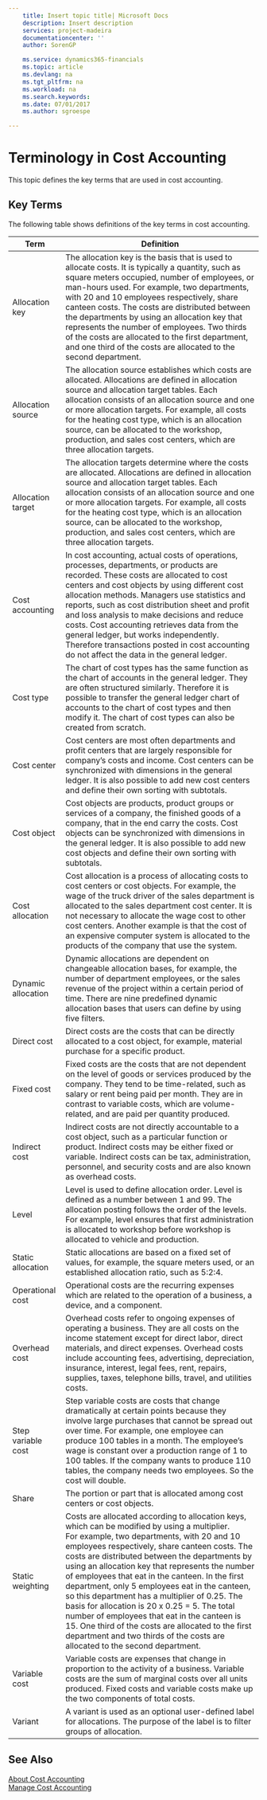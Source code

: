 ```yaml
---
    title: Insert topic title| Microsoft Docs
    description: Insert description
    services: project-madeira
    documentationcenter: ''
    author: SorenGP

    ms.service: dynamics365-financials
    ms.topic: article
    ms.devlang: na
    ms.tgt_pltfrm: na
    ms.workload: na
    ms.search.keywords:
    ms.date: 07/01/2017
    ms.author: sgroespe

---
```

# Terminology in Cost Accounting
This topic defines the key terms that are used in cost accounting.  
  
## Key Terms  
 The following table shows definitions of the key terms in cost accounting.  
  
|**Term**|**Definition**|  
|--------------|--------------------|  
|Allocation key|The allocation key is the basis that is used to allocate costs. It is typically a quantity, such as square meters occupied, number of employees, or man-hours used. For example, two departments, with 20 and 10 employees respectively, share canteen costs. The costs are distributed between the departments by using an allocation key that represents the number of employees. Two thirds of the costs are allocated to the first department, and one third of the costs are allocated to the second department.|  
|Allocation source|The allocation source establishes which costs are allocated. Allocations are defined in allocation source and allocation target tables. Each allocation consists of an allocation source and one or more allocation targets. For example, all costs for the heating cost type, which is an allocation source, can be allocated to the workshop, production, and sales cost centers, which are three allocation targets.|  
|Allocation target|The allocation targets determine where the costs are allocated. Allocations are defined in allocation source and allocation target tables. Each allocation consists of an allocation source and one or more allocation targets. For example, all costs for the heating cost type, which is an allocation source, can be allocated to the workshop, production, and sales cost centers, which are three allocation targets.|  
|Cost accounting|In cost accounting, actual costs of operations, processes, departments, or products are recorded. These costs are allocated to cost centers and cost objects by using different cost allocation methods. Managers use statistics and reports, such as cost distribution sheet and profit and loss analysis to make decisions and reduce costs. Cost accounting retrieves data from the general ledger, but works independently. Therefore transactions posted in cost accounting do not affect the data in the general ledger.|  
|Cost type|The chart of cost types has the same function as the chart of accounts in the general ledger. They are often structured similarly. Therefore it is possible to transfer the general ledger chart of accounts to the chart of cost types and then modify it. The chart of cost types can also be created from scratch.|  
|Cost center|Cost centers are most often departments and profit centers that are largely responsible for company’s costs and income. Cost centers can be synchronized with dimensions in the general ledger. It is also possible to add new cost centers and define their own sorting with subtotals.|  
|Cost object|Cost objects are products, product groups or services of a company, the finished goods of a company, that in the end carry the costs. Cost objects can be synchronized with dimensions in the general ledger. It is also possible to add new cost objects and define their own sorting with subtotals.|  
|Cost allocation|Cost allocation is a process of allocating costs to cost centers or cost objects. For example, the wage of the truck driver of the sales department is allocated to the sales department cost center. It is not necessary to allocate the wage cost to other cost centers. Another example is that the cost of an expensive computer system is allocated to the products of the company that use the system.|  
|Dynamic allocation|Dynamic allocations are dependent on changeable allocation bases, for example, the number of department employees, or the sales revenue of the project within a certain period of time. There are nine predefined dynamic allocation bases that users can define by using five filters.|  
|Direct cost|Direct costs are the costs that can be directly allocated to a cost object, for example, material purchase for a specific product.|  
|Fixed cost|Fixed costs are the costs that are not dependent on the level of goods or services produced by the company. They tend to be time-related, such as salary or rent being paid per month. They are in contrast to variable costs, which are volume-related, and are paid per quantity produced.|  
|Indirect cost|Indirect costs are not directly accountable to a cost object, such as a particular function or product. Indirect costs may be either fixed or variable. Indirect costs can be tax, administration, personnel, and security costs and are also known as overhead costs.|  
|Level|Level is used to define allocation order. Level is defined as a number between 1 and 99. The allocation posting follows the order of the levels. For example, level ensures that first administration is allocated to workshop before workshop is allocated to vehicle and production.|  
|Static allocation|Static allocations are based on a fixed set of values, for example, the square meters used, or an established allocation ratio, such as 5:2:4.|  
|Operational cost|Operational costs are the recurring expenses which are related to the operation of a business, a device, and a component.|  
|Overhead cost|Overhead costs refer to ongoing expenses of operating a business. They are all costs on the income statement except for direct labor, direct materials, and direct expenses. Overhead costs include accounting fees, advertising, depreciation, insurance, interest, legal fees, rent, repairs, supplies, taxes, telephone bills, travel, and utilities costs.|  
|Step variable cost|Step variable costs are costs that change dramatically at certain points because they involve large purchases that cannot be spread out over time. For example, one employee can produce 100 tables in a month. The employee’s wage is constant over a production range of 1 to 100 tables. If the company wants to produce 110 tables, the company needs two employees. So the cost will double.|  
|Share|The portion or part that is allocated among cost centers or cost objects.|  
|Static weighting|Costs are allocated according to allocation keys, which can be modified by using a multiplier. <br />For example, two departments, with 20 and 10 employees respectively, share canteen costs. The costs are distributed between the departments by using an allocation key that represents the number of employees that eat in the canteen. In the first department, only 5 employees eat in the canteen, so this department has a multiplier of 0.25. The basis for allocation is 20 x 0.25 \= 5. The total number of employees that eat in the canteen is 15. One third of the costs are allocated to the first department and two thirds of the costs are allocated to the second department.|  
|Variable cost|Variable costs are expenses that change in proportion to the activity of a business. Variable costs are the sum of marginal costs over all units produced. Fixed costs and variable costs make up the two components of total costs.|  
|Variant|A variant is used as an optional user-defined label for allocations. The purpose of the label is to filter groups of allocation.|  
  
## See Also  
 [About Cost Accounting](../about-cost-accounting.md)   
 [Manage Cost Accounting](../manage-cost-accounting.md)